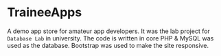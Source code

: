 # TraineeApps
A demo app store for amateur app developers. It was the lab project for `Database Lab` in university. The code is written in core PHP &amp; MySQL was used as the database. Bootstrap was used to make the site responsive.
